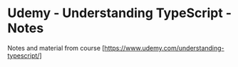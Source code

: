 # Udemy - Understanding TypeScript - Notes

Notes and material from course [https://www.udemy.com/understanding-typescript/]

